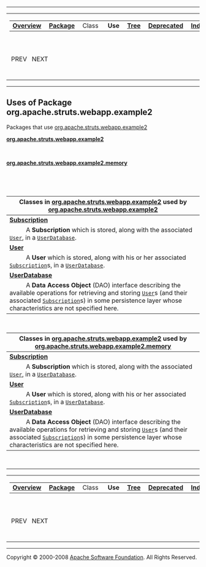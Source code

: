 ------------------------------------------------------------------------

<span id="navbar_top"></span> [](#skip-navbar_top "Skip navigation links")

<table>
<colgroup>
<col width="50%" />
<col width="50%" />
</colgroup>
<tbody>
<tr class="odd">
<td align="left"><span id="navbar_top_firstrow"></span>
<table>
<tbody>
<tr class="odd">
<td align="left"><a href="../../../../../overview-summary.html.md"><strong>Overview</strong></a> </td>
<td align="left"><a href="package-summary.html.md"><strong>Package</strong></a> </td>
<td align="left">Class </td>
<td align="left"> <strong>Use</strong> </td>
<td align="left"><a href="package-tree.html.md"><strong>Tree</strong></a> </td>
<td align="left"><a href="../../../../../deprecated-list.html.md"><strong>Deprecated</strong></a> </td>
<td align="left"><a href="../../../../../index-all.html.md"><strong>Index</strong></a> </td>
<td align="left"><a href="../../../../../help-doc.html.md"><strong>Help</strong></a> </td>
</tr>
</tbody>
</table></td>
<td align="left"></td>
</tr>
<tr class="even">
<td align="left"> PREV   NEXT</td>
<td align="left"><a href="../../../../../index.html.md?org/apache/struts/webapp/example2/package-use.html"><strong>FRAMES</strong></a>    <a href="package-use.html"><strong>NO FRAMES</strong></a>    
<a href="../../../../../allclasses-noframe.html.md"><strong>All Classes</strong></a></td>
</tr>
</tbody>
</table>

<span id="skip-navbar_top"></span>

------------------------------------------------------------------------

**Uses of Package
 org.apache.struts.webapp.example2**
------------------------------------

Packages that use [org.apache.struts.webapp.example2](../../../../../org/apache/struts/webapp/example2/package-summary.html.md)

[**org.apache.struts.webapp.example2**](#org.apache.struts.webapp.example2)

  

[**org.apache.struts.webapp.example2.memory**](#org.apache.struts.webapp.example2.memory)

  

 

<span id="org.apache.struts.webapp.example2"></span>

| Classes in [org.apache.struts.webapp.example2](../../../../../org/apache/struts/webapp/example2/package-summary.html.md) used by [org.apache.struts.webapp.example2](../../../../../org/apache/struts/webapp/example2/package-summary.html)                                                                                                                                                                                                                                        |
|---------------------------------------------------------------------------------------------------------------------------------------------------------------------------------------------------------------------------------------------------------------------------------------------------------------------------------------------------------------------------------------------------------------------------------------------------------------------------------|
| **[**Subscription**](../../../../../org/apache/struts/webapp/example2/class-use/Subscription.html.md#org.apache.struts.webapp.example2)**                                                                                                                                                                                                                                                                                                                                          
            A **Subscription** which is stored, along with the associated [`User`](../../../../../org/apache/struts/webapp/example2/User.html.md "interface in org.apache.struts.webapp.example2"), in a [`UserDatabase`](../../../../../org/apache/struts/webapp/example2/UserDatabase.html "interface in org.apache.struts.webapp.example2").                                                                                                                                      |
| **[**User**](../../../../../org/apache/struts/webapp/example2/class-use/User.html.md#org.apache.struts.webapp.example2)**                                                                                                                                                                                                                                                                                                                                                          
            A **User** which is stored, along with his or her associated [`Subscription`](../../../../../org/apache/struts/webapp/example2/Subscription.html.md "interface in org.apache.struts.webapp.example2")s, in a [`UserDatabase`](../../../../../org/apache/struts/webapp/example2/UserDatabase.html "interface in org.apache.struts.webapp.example2").                                                                                                                      |
| **[**UserDatabase**](../../../../../org/apache/struts/webapp/example2/class-use/UserDatabase.html.md#org.apache.struts.webapp.example2)**                                                                                                                                                                                                                                                                                                                                          
            A **Data Access Object** (DAO) interface describing the available operations for retrieving and storing [`User`](../../../../../org/apache/struts/webapp/example2/User.html.md "interface in org.apache.struts.webapp.example2")s (and their associated [`Subscription`](../../../../../org/apache/struts/webapp/example2/Subscription.html "interface in org.apache.struts.webapp.example2")s) in some persistence layer whose characteristics are not specified here.  |

 

<span id="org.apache.struts.webapp.example2.memory"></span>

| Classes in [org.apache.struts.webapp.example2](../../../../../org/apache/struts/webapp/example2/package-summary.html.md) used by [org.apache.struts.webapp.example2.memory](../../../../../org/apache/struts/webapp/example2/memory/package-summary.html)                                                                                                                                                                                                                          |
|---------------------------------------------------------------------------------------------------------------------------------------------------------------------------------------------------------------------------------------------------------------------------------------------------------------------------------------------------------------------------------------------------------------------------------------------------------------------------------|
| **[**Subscription**](../../../../../org/apache/struts/webapp/example2/class-use/Subscription.html.md#org.apache.struts.webapp.example2.memory)**                                                                                                                                                                                                                                                                                                                                   
            A **Subscription** which is stored, along with the associated [`User`](../../../../../org/apache/struts/webapp/example2/User.html.md "interface in org.apache.struts.webapp.example2"), in a [`UserDatabase`](../../../../../org/apache/struts/webapp/example2/UserDatabase.html "interface in org.apache.struts.webapp.example2").                                                                                                                                      |
| **[**User**](../../../../../org/apache/struts/webapp/example2/class-use/User.html.md#org.apache.struts.webapp.example2.memory)**                                                                                                                                                                                                                                                                                                                                                   
            A **User** which is stored, along with his or her associated [`Subscription`](../../../../../org/apache/struts/webapp/example2/Subscription.html.md "interface in org.apache.struts.webapp.example2")s, in a [`UserDatabase`](../../../../../org/apache/struts/webapp/example2/UserDatabase.html "interface in org.apache.struts.webapp.example2").                                                                                                                      |
| **[**UserDatabase**](../../../../../org/apache/struts/webapp/example2/class-use/UserDatabase.html.md#org.apache.struts.webapp.example2.memory)**                                                                                                                                                                                                                                                                                                                                   
            A **Data Access Object** (DAO) interface describing the available operations for retrieving and storing [`User`](../../../../../org/apache/struts/webapp/example2/User.html.md "interface in org.apache.struts.webapp.example2")s (and their associated [`Subscription`](../../../../../org/apache/struts/webapp/example2/Subscription.html "interface in org.apache.struts.webapp.example2")s) in some persistence layer whose characteristics are not specified here.  |

 

------------------------------------------------------------------------

<span id="navbar_bottom"></span> [](#skip-navbar_bottom "Skip navigation links")

<table>
<colgroup>
<col width="50%" />
<col width="50%" />
</colgroup>
<tbody>
<tr class="odd">
<td align="left"><span id="navbar_bottom_firstrow"></span>
<table>
<tbody>
<tr class="odd">
<td align="left"><a href="../../../../../overview-summary.html.md"><strong>Overview</strong></a> </td>
<td align="left"><a href="package-summary.html.md"><strong>Package</strong></a> </td>
<td align="left">Class </td>
<td align="left"> <strong>Use</strong> </td>
<td align="left"><a href="package-tree.html.md"><strong>Tree</strong></a> </td>
<td align="left"><a href="../../../../../deprecated-list.html.md"><strong>Deprecated</strong></a> </td>
<td align="left"><a href="../../../../../index-all.html.md"><strong>Index</strong></a> </td>
<td align="left"><a href="../../../../../help-doc.html.md"><strong>Help</strong></a> </td>
</tr>
</tbody>
</table></td>
<td align="left"></td>
</tr>
<tr class="even">
<td align="left"> PREV   NEXT</td>
<td align="left"><a href="../../../../../index.html.md?org/apache/struts/webapp/example2/package-use.html"><strong>FRAMES</strong></a>    <a href="package-use.html"><strong>NO FRAMES</strong></a>    
<a href="../../../../../allclasses-noframe.html.md"><strong>All Classes</strong></a></td>
</tr>
</tbody>
</table>

<span id="skip-navbar_bottom"></span>

------------------------------------------------------------------------

Copyright © 2000-2008 [Apache Software Foundation](http://www.apache.org/). All Rights Reserved.
